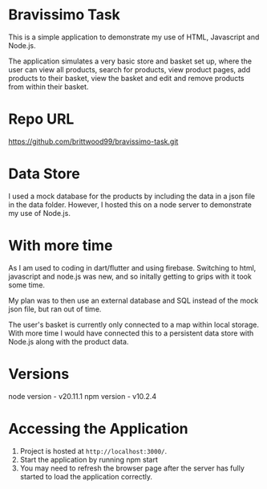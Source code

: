 # Bravissimo Task

This is a simple application to demonstrate my use of HTML, Javascript and Node.js.

The application simulates a very basic store and basket set up, where the user can view all products, search for products, view product pages, add products to their basket, view the basket and edit and remove products from within their basket.

# Repo URL

https://github.com/brittwood99/bravissimo-task.git

# Data Store

I used a mock database for the products by including the data in a json file in the data folder. However, I hosted this on a node server to demonstrate my use of Node.js.

# With more time

As I am used to coding in dart/flutter and using firebase. Switching to html, javascript and node.js was new, and so initally getting to grips with it took some time.

My plan was to then use an external database and SQL instead of the mock json file, but ran out of time.

The user's basket is currently only connected to a map within local storage. With more time I would have connected this to a persistent data store with Node.js along with the product data.

# Versions

node version - v20.11.1
npm version - v10.2.4

# Accessing the Application

1. Project is hosted at `http://localhost:3000/`.
2. Start the application by running npm start
3. You may need to refresh the browser page after the server has fully started to load the application correctly.